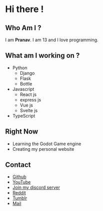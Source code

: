 # Hi there !
## Who Am I ?
  I am **Pranav**. I am 13 and I love programming.
 
 ## What am I working on ?

 - Python
	  - Django
	  - Flask
	  - Bottle
- Javascript
	- React js
	- express js
	- Vue js
	- Svelte js
- TypeScript

## Right Now 
- Learning the Godot Game engine
- Creating my personal website

## Contact

 - [Github](https://github.com/pranavbaburaj)
 - [YouTube](https://www.youtube.com/channel/UCXUbqWoz5V_Hoeofgbf6Mbw/featured?view_as=subscriber)
 - [Join my discord server](https://discord.gg/YNDwpmth2m)
 -  [Reddit](https://www.reddit.com/user/pranavbaburaj)
 - [Tumblr](https://pranavbaburaj.tumblr.com/)
 - [Mail](mailto:pranavbaburaj@googlegroups.com)
